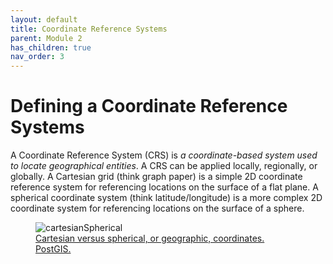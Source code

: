 ```yaml
---
layout: default
title: Coordinate Reference Systems
parent: Module 2
has_children: true
nav_order: 3
---
```



# Defining a Coordinate Reference Systems

A Coordinate Reference System (CRS) is *a coordinate-based system used to locate geographical entities*.  A CRS can be applied locally, regionally, or globally.  A Cartesian grid (think graph paper) is a simple 2D coordinate reference system for referencing locations on the surface of a flat plane.  A spherical coordinate system (think latitude/longitude) is a more complex 2D coordinate system for referencing locations on the surface of a sphere.  

<figure>
  <img src="content/images/cartSpherical.jpg"
  alt="cartesianSpherical">
  <figcaption><a href="https://postgis.net/workshops/postgis-intro/geography.html">Cartesian versus spherical, or geographic, coordinates.</a> <a href="https://postgis.net/">PostGIS.</a> </figcaption>
</figure>

